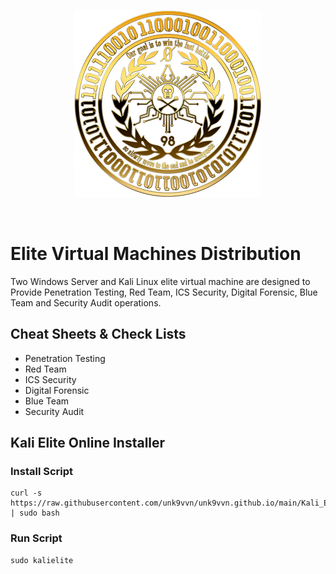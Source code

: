 <div align=center markdown="1">

![Unk9_Logo](https://raw.githubusercontent.com/unk9vvn/unk9vvn.github.io/main/logo.png)

</div>
<br>
</div>

# Elite Virtual Machines Distribution
Two Windows Server and Kali Linux elite virtual machine are designed to Provide Penetration Testing, Red Team, ICS Security, Digital Forensic, Blue Team and Security Audit operations.

## Cheat Sheets & Check Lists
* Penetration Testing
* Red Team
* ICS Security
* Digital Forensic
* Blue Team
* Security Audit

## Kali Elite Online Installer
### Install Script
```
curl -s https://raw.githubusercontent.com/unk9vvn/unk9vvn.github.io/main/Kali_Elite.sh | sudo bash
```
### Run Script
```
sudo kalielite
```
